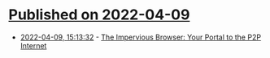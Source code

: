 # [Published on 2022-04-09](index.md)

* [2022-04-09, 15:13:32](https://news.ycombinator.com/item?id=30968715) - [The Impervious Browser: Your Portal to the P2P Internet](https://newsletter.impervious.ai/impervious-browser-functionality-overview/)
